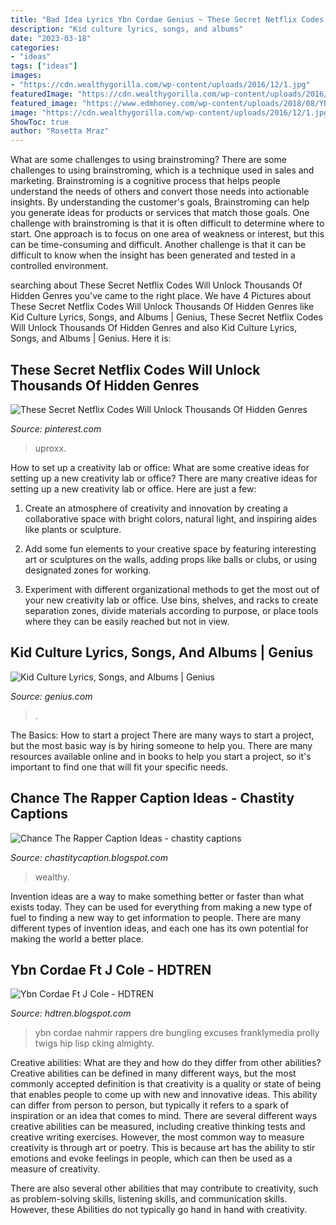 ```yaml
---
title: "Bad Idea Lyrics Ybn Cordae Genius ~ These Secret Netflix Codes Will Unlock Thousands Of Hidden Genres"
description: "Kid culture lyrics, songs, and albums"
date: "2023-03-18"
categories:
- "ideas"
tags: ["ideas"]
images:
- "https://cdn.wealthygorilla.com/wp-content/uploads/2016/12/1.jpg"
featuredImage: "https://cdn.wealthygorilla.com/wp-content/uploads/2016/12/1.jpg"
featured_image: "https://www.edmhoney.com/wp-content/uploads/2018/08/YBN-Cordae-Message-To-Bungling-Rappers-quotNo-Fcking-Excuses-I-Have-A-Lispquot.jpg"
image: "https://cdn.wealthygorilla.com/wp-content/uploads/2016/12/1.jpg"
ShowToc: true
author: "Rosetta Mraz"
---
```



What are some challenges to using brainstroming?
There are some challenges to using brainstroming, which is a technique used in sales and marketing. Brainstroming is a cognitive process that helps people understand the needs of others and convert those needs into actionable insights. By understanding the customer's goals, Brainstroming can help you generate ideas for products or services that match those goals.
One challenge with brainstroming is that it is often difficult to determine where to start. One approach is to focus on one area of weakness or interest, but this can be time-consuming and difficult. Another challenge is that it can be difficult to know when the insight has been generated and tested in a controlled environment.

	

		
searching about These Secret Netflix Codes Will Unlock Thousands Of Hidden Genres you've came to the right place. We have 4 Pictures about These Secret Netflix Codes Will Unlock Thousands Of Hidden Genres like Kid Culture Lyrics, Songs, and Albums | Genius, These Secret Netflix Codes Will Unlock Thousands Of Hidden Genres and also Kid Culture Lyrics, Songs, and Albums | Genius. Here it is:
		
    
## These Secret Netflix Codes Will Unlock Thousands Of Hidden Genres

<img loading=lazy src="https://i.pinimg.com/originals/35/d1/89/35d18921df520e09335280a4bf606483.jpg" onerror="this.onerror=null;this.src='https://tse3.mm.bing.net/th?id=OIP.xUQpATMHIiRa91TmATsqNwHaFj&amp;pid=15.1';" alt="These Secret Netflix Codes Will Unlock Thousands Of Hidden Genres">

_Source: pinterest.com_

>uproxx. 

	

How to set up a creativity lab or office: What are some creative ideas for setting up a new creativity lab or office?
There are many creative ideas for setting up a new creativity lab or office. Here are just a few: 
1. Create an atmosphere of creativity and innovation by creating a collaborative space with bright colors, natural light, and inspiring aides like plants or sculpture.

2. Add some fun elements to your creative space by featuring interesting art or sculptures on the walls, adding props like balls or clubs, or using designated zones for working.

3. Experiment with different organizational methods to get the most out of your new creativity lab or office. Use bins, shelves, and racks to create separation zones, divide materials according to purpose, or place tools where they can be easily reached but not in view.

    
## Kid Culture Lyrics, Songs, And Albums | Genius

<img loading=lazy src="https://images.genius.com/6bab6c067cb1efe1f15889843a6b1390.1000x1000x1.jpg" onerror="this.onerror=null;this.src='https://tse1.mm.bing.net/th?id=OIP.iMzRTBytHNgsfQQSInYDZAHaHa&amp;pid=15.1';" alt="Kid Culture Lyrics, Songs, and Albums | Genius">

_Source: genius.com_

>. 

	

The Basics: How to start a project
There are many ways to start a project, but the most basic way is by hiring someone to help you. There are many resources available online and in books to help you start a project, so it's important to find one that will fit your specific needs.

    
## Chance The Rapper Caption Ideas - Chastity Captions

<img loading=lazy src="https://cdn.wealthygorilla.com/wp-content/uploads/2016/12/1.jpg" onerror="this.onerror=null;this.src='https://tse2.mm.bing.net/th?id=OIP.0cECEV5_ZlSCT9C-om5rbgHaLH&amp;pid=15.1';" alt="Chance The Rapper Caption Ideas - chastity captions">

_Source: chastitycaption.blogspot.com_

>wealthy. 

	

Invention ideas are a way to make something better or faster than what exists today. They can be used for everything from making a new type of fuel to finding a new way to get information to people. There are many different types of invention ideas, and each one has its own potential for making the world a better place.

    
## Ybn Cordae Ft J Cole - HDTREN

<img loading=lazy src="https://www.edmhoney.com/wp-content/uploads/2018/08/YBN-Cordae-Message-To-Bungling-Rappers-quotNo-Fcking-Excuses-I-Have-A-Lispquot.jpg" onerror="this.onerror=null;this.src='https://tse1.mm.bing.net/th?id=OIP.ij1TKbZ5mmTPHa6Ld9xJEAAAAA&amp;pid=15.1';" alt="Ybn Cordae Ft J Cole - HDTREN">

_Source: hdtren.blogspot.com_

>ybn cordae nahmir rappers dre bungling excuses franklymedia prolly twigs hip lisp cking almighty. 

	

Creative abilities: What are they and how do they differ from other abilities?
Creative abilities can be defined in many different ways, but the most commonly accepted definition is that creativity is a quality or state of being that enables people to come up with new and innovative ideas. This ability can differ from person to person, but typically it refers to a spark of inspiration or an idea that comes to mind.
There are several different ways creative abilities can be measured, including creative thinking tests and creative writing exercises. However, the most common way to measure creativity is through art or poetry. This is because art has the ability to stir emotions and evoke feelings in people, which can then be used as a measure of creativity.

There are also several other abilities that may contribute to creativity, such as problem-solving skills, listening skills, and communication skills. However, these Abilities do not typically go hand in hand with creativity.

